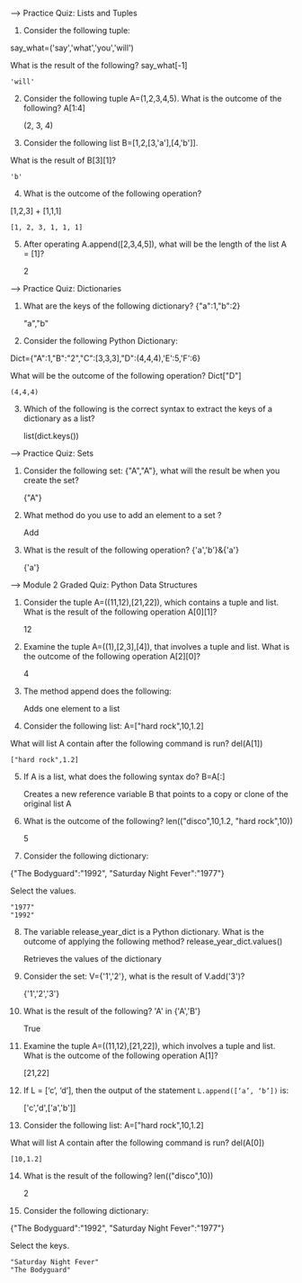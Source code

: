 --> Practice Quiz: Lists and Tuples

1. Consider the following tuple:

say_what=('say','what','you','will') 

What is the result of the following? say_what[-1]

    'will'

2. Consider the following tuple A=(1,2,3,4,5). What is the outcome of the following? A[1:4] 

    (2, 3, 4)

3. Consider the following list B=[1,2,[3,'a'],[4,'b']]. 

What is the result of B[3][1]?

    'b'

4. What is the outcome of the following operation?

[1,2,3] + [1,1,1]

    [1, 2, 3, 1, 1, 1]

5. After operating A.append([2,3,4,5]), what will be the length of the list A = [1]?

    2



--> Practice Quiz: Dictionaries

1. What are the keys of the following dictionary?  {"a":1,"b":2}

    "a","b"

2. Consider the following Python Dictionary:

Dict={"A":1,"B":"2","C":[3,3,3],"D":(4,4,4),'E':5,'F':6}

What will be the outcome of the following operation?  Dict["D"]

    (4,4,4)

3. Which of the following is the correct syntax to extract the keys of a dictionary as a list?

    list(dict.keys())



--> Practice Quiz: Sets

1. Consider the following set: {"A","A"}, what will the result be when you create the set?

    {"A"}

2. What method do you use to add an element to a set ?

    Add

3. What is the result of the following operation? {'a','b'}&{'a'}

    {'a'}



--> Module 2 Graded Quiz: Python Data Structures

1. Consider the tuple A=((11,12),[21,22]), which contains a tuple and list. What is the result of the following operation A[0][1]?

    12

2. Examine the tuple A=((1),[2,3],[4]), that involves a tuple and list. What is the outcome of the following operation A[2][0]?

    4

3. The method append does the following:

    Adds one element to a list

4. Consider the following list: A=["hard rock",10,1.2]

What will list A contain after the following command is run?  del(A[1])

    ["hard rock",1.2]

5. If A is a list, what does the following syntax do?  B=A[:]

    Creates a new reference variable B that points to a copy or clone of the original list A

6. What is the outcome of the following?  len(("disco",10,1.2, "hard rock",10))

    5

7. Consider the following dictionary:

{"The Bodyguard":"1992", "Saturday Night Fever":"1977"}

Select the values.

    "1977"
    "1992"

8. The variable release_year_dict is a Python dictionary. What is the outcome of applying the following method?  release_year_dict.values()

    Retrieves the values of the dictionary

9. Consider the set: V={'1','2'}, what is the result of V.add('3')?

    {'1','2','3'}

10. What is the result of the following?  'A' in {'A','B'}

    True

11. Examine the tuple A=((11,12),[21,22]), which involves a tuple and list. What is the outcome of the following operation A[1]?

    [21,22]

12. If L = [‘c’, ‘d’], then the output of the statement `L.append([‘a’, ‘b’])` is:

    ['c','d',['a','b']]

13. Consider the following list: A=["hard rock",10,1.2]

What will list A contain after the following command is run?  del(A[0])

    [10,1.2]

14. What is the result of the following?  len(("disco",10))

    2

15. Consider the following dictionary:

{"The Bodyguard":"1992", "Saturday Night Fever":"1977"} 

Select the keys. 

    "Saturday Night Fever"
    "The Bodyguard"
